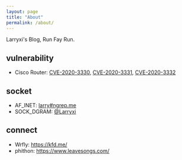 ```yaml
---
layout: page
title: "About"
permalink: /about/
---
```


Larryxi's Blog, Run Fay Run.

## vulnerability

* Cisco Router: [CVE-2020-3330](https://tools.cisco.com/security/center/content/CiscoSecurityAdvisory/cisco-sa-rv110w-static-cred-BMTWBWTy), [CVE-2020-3331](https://tools.cisco.com/security/center/content/CiscoSecurityAdvisory/cisco-sa-code-exec-wH3BNFb), [CVE-2020-3332](https://tools.cisco.com/security/center/content/CiscoSecurityAdvisory/cisco-sa-cmd-shell-injection-9jOQn9Dy)

## socket

* AF_INET: [larry#ngrep.me](javascript:alert(1))
* SOCK_DGRAM: [@Larryxi](https://weibo.com/u/3996118191)

## connect

* Wrfly: <https://kfd.me/>
* phithon: <https://www.leavesongs.com/>

<!--
  history -c
-->
